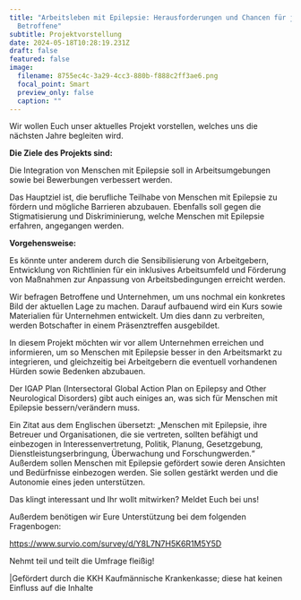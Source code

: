 ```yaml
---
title: "Arbeitsleben mit Epilepsie: Herausforderungen und Chancen für junge
  Betroffene"
subtitle: Projektvorstellung
date: 2024-05-18T10:28:19.231Z
draft: false
featured: false
image:
  filename: 8755ec4c-3a29-4cc3-880b-f888c2ff3ae6.png
  focal_point: Smart
  preview_only: false
  caption: ""
---
```

Wir wollen Euch unser aktuelles Projekt vorstellen, welches uns die nächsten Jahre begleiten wird.

**Die Ziele des Projekts sind:**

Die Integration von Menschen mit Epilepsie soll in Arbeitsumgebungen sowie bei Bewerbungen verbessert werden. 

Das Hauptziel ist, die berufliche Teilhabe von Menschen mit Epilepsie zu fördern und mögliche Barrieren abzubauen. Ebenfalls soll gegen die Stigmatisierung und Diskriminierung, welche Menschen mit Epilepsie erfahren, angegangen werden.

**Vorgehensweise:**

Es könnte unter anderem durch die Sensibilisierung von Arbeitgebern, Entwicklung von Richtlinien für ein inklusives Arbeitsumfeld und Förderung von Maßnahmen zur Anpassung von Arbeitsbedingungen erreicht werden.

Wir befragen Betroffene und Unternehmen, um uns nochmal ein konkretes Bild der aktuellen Lage zu machen. Darauf aufbauend wird ein Kurs sowie Materialien für Unternehmen entwickelt. Um dies dann zu verbreiten, werden Botschafter in einem Präsenztreffen ausgebildet.

In diesem Projekt möchten wir vor allem Unternehmen erreichen und informieren, um so Menschen mit Epilepsie besser in den Arbeitsmarkt zu integrieren, und gleichzeitig bei Arbeitgebern die eventuell vorhandenen Hürden sowie Bedenken abzubauen.

Der IGAP Plan (Intersectoral Global Action Plan on Epilepsy and Other Neurological Disorders) gibt auch einiges an, was sich für Menschen mit Epilepsie bessern/verändern muss. 

Ein Zitat aus dem Englischen übersetzt: „Menschen mit Epilepsie, ihre Betreuer und Organisationen, die sie vertreten, sollten befähigt und einbezogen in Interessenvertretung, Politik, Planung, Gesetzgebung, Dienstleistungserbringung, Überwachung und Forschungwerden.“ Außerdem sollen Menschen mit Epilepsie gefördert sowie deren Ansichten und Bedürfnisse einbezogen werden. Sie sollen gestärkt werden und die Autonomie eines jeden unterstützen.

Das klingt interessant und Ihr wollt mitwirken? Meldet Euch bei uns!

Außerdem benötigen wir Eure Unterstützung bei dem folgenden Fragenbogen:

https://www.survio.com/survey/d/Y8L7N7H5K6R1M5Y5D 

N﻿ehmt teil und teilt die Umfrage fleißig!

\|Gefördert durch die KKH Kaufmännische Krankenkasse; diese hat keinen Einfluss auf die Inhalte